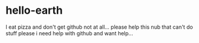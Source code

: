 # hello-earth
I eat pizza and don't get github not at all...
please help this nub that can't do stuff
please i need help with github and want help...
